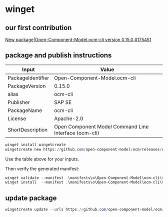 # winget

## our first contribution

[New package|Open-Component-Model.ocm-cli version 0.15.0 #175451](https://github.com/microsoft/winget-pkgs/pull/175451)

## package and publish instructions

Input             | Value
------------------|---------------------------------------------------------
PackageIdentifier | Open-Component-Model.ocm-cli
PackageVersion    | 0.15.0
alias             | ocm-cli
Publisher         | SAP SE
PackageName       | ocm-cli
License           | Apache-2.0
ShortDescription  | Open Component Model Command Line Interface (ocm-cli)

```powershell
winget install wingetcreate
wingetcreate new https://github.com/open-component-model/ocm/releases/download/v0.15.0/ocm-0.15.0-windows-386.zip https://github.com/open-component-model/ocm/releases/download/v0.15.0/ocm-0.15.0-windows-amd64.zip https://github.com/open-component-model/ocm/releases/download/v0.15.0/ocm-0.15.0-windows-arm64.zip
```

Use the table above for your inputs.

Then verify the generated manifest:

```powershell
winget validate --manifest .\manifests\o\Open-Component-Model\ocm-cli\0.15.0\
winget install  --manifest .\manifests\o\Open-Component-Model\ocm-cli\0.15.0\
```

## update package

```powershell
wingetcreate update --urls https://github.com/open-component-model/ocm/releases/download/v0.15.0/ocm-0.15.0-windows-386.zip https://github.com/open-component-model/ocm/releases/download/v0.15.0/ocm-0.15.0-windows-amd64.zip https://github.com/open-component-model/ocm/releases/download/v0.15.0/ocm-0.15.0-windows-arm64.zip --version 0.15.0 --release-notes-url https://github.com/open-component-model/ocm/releases/tag/v0.15.0 ` Open-Component-Model.ocm-cli
```
